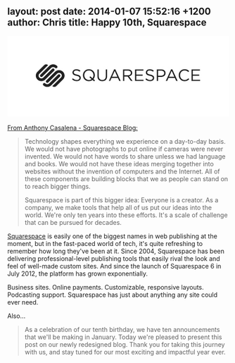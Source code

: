 layout: post
date: 2014-01-07 15:52:16 +1200
author: Chris
title: Happy 10th, Squarespace
----

![squarespace-logo-horizontal-black.jpg](/media/2014-01-07-squarespace-logo-horizontal-black.jpg)

[From Anthony Casalena - Squarespace Blog:](http://blog.squarespace.com/blog/ten-years)

> Technology shapes everything we experience on a day-to-day basis. We would not have photographs to put online if cameras were never invented. We would not have words to share unless we had language and books. We would not have these ideas merging together into websites without the invention of computers and the Internet. All of these components are building blocks that we as people can stand on to reach bigger things.
>
> Squarespace is part of this bigger idea: Everyone is a creator. As a company, we make tools that help all of us put our ideas into the world. We're only ten years into these efforts. It's a scale of challenge that can be pursued for decades. 

<!-- excerpt -->

[Squarespace](https://iwantmyname.com/features/applications/custom-domain-apps/websites/squarespace-build-your-website-with-own-url) is easily one of the biggest names in web publishing at the moment, but in the fast-paced world of tech, it's quite refreshing to remember how long they've been at it. Since 2004, Squarespace has been delivering professional-level publishing tools that easily rival the look and feel of well-made custom sites. And since the launch of Squarespace 6 in July 2012, the platform has grown exponentially. 

<!-- /excerpt -->

Business sites. Online payments. Customizable, responsive layouts. Podcasting support. Squarespace has just about anything any site could ever need. 

Also...

> As a celebration of our tenth birthday, we have ten announcements that we'll be making in January. Today we're pleased to present this post on our newly redesigned blog. Thank you for taking this journey with us, and stay tuned for our most exciting and impactful year ever.
